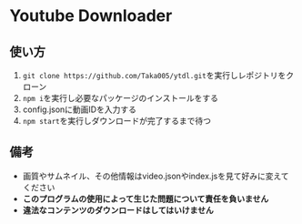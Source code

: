 # Youtube Downloader
## 使い方
1. `git clone https://github.com/Taka005/ytdl.git`を実行しレポジトリをクローン
2. `npm i`を実行し必要なパッケージのインストールをする
3. config.jsonに動画IDを入力する
4. `npm start`を実行しダウンロードが完了するまで待つ
## 備考
- 画質やサムネイル、その他情報はvideo.jsonやindex.jsを見て好みに変えてください
- **このプログラムの使用によって生じた問題について責任を負いません**
- **違法なコンテンツのダウンロードはしてはいけません**
